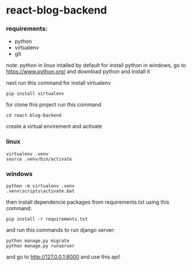 # react-blog-backend

### requirements:
 - python
 - virtualenv
 - git

note: python in linux intalled by default
for install python in windows, go to https://www.python.org/ and download python and install it

next run this command for install virtualenv

``` pip install virtualenv ```

for clone this project run this command
``` git clone https://github.com/abdoki7788/react-blog-backend.git 
cd react-blog-backend
```

create a virtual envirement and activate

### linux

```
virtualenv .venv
source .venv/bin/activate
```

### windows

```
python -m virtualenv .venv
.venv\scripts\activate.bat
```

then install dependencie packages from requirements.txt using this command:

``` pip install -r requirements.txt ```

and run this commands to run django server:

```
python manage.py migrate
python manage.py runserver
```

and go to http://127.0.0.1:8000 and use this api!
